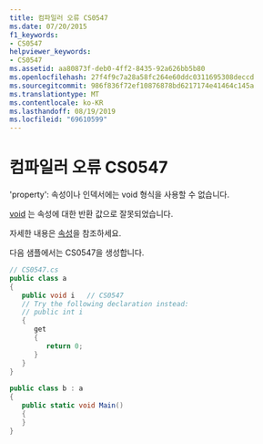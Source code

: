```yaml
---
title: 컴파일러 오류 CS0547
ms.date: 07/20/2015
f1_keywords:
- CS0547
helpviewer_keywords:
- CS0547
ms.assetid: aa80873f-deb0-4ff2-8435-92a626bb5b80
ms.openlocfilehash: 27f4f9c7a28a58fc264e60ddc0311695308deccd
ms.sourcegitcommit: 986f836f72ef10876878bd6217174e41464c145a
ms.translationtype: MT
ms.contentlocale: ko-KR
ms.lasthandoff: 08/19/2019
ms.locfileid: "69610599"
---
```

# <a name="compiler-error-cs0547"></a>컴파일러 오류 CS0547
'property': 속성이나 인덱서에는 void 형식을 사용할 수 없습니다.  
  
 [void](../language-reference/keywords/void.md) 는 속성에 대한 반환 값으로 잘못되었습니다.  
  
 자세한 내용은 [속성](../programming-guide/classes-and-structs/properties.md)을 참조하세요.  
  
 다음 샘플에서는 CS0547을 생성합니다.  
  
```csharp  
// CS0547.cs  
public class a  
{  
   public void i   // CS0547  
   // Try the following declaration instead:  
   // public int i  
   {  
      get  
      {  
         return 0;  
      }  
   }  
}  
  
public class b : a  
{  
   public static void Main()  
   {  
   }  
}  
```
